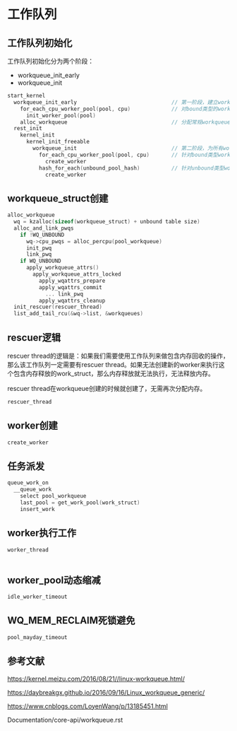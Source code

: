# 工作队列

## 工作队列初始化

工作队列初始化分为两个阶段：

- workqueue_init_early
- workqueue_init

```c
start_kernel
  workqueue_init_early                              // 第一阶段，建立workerqueue基础设施
    for_each_cpu_worker_pool(pool, cpu)             // 对bound类型的worker_pool进行初始化，unbound类型的在alloc_workqueue() -> alloc_and_link_pwqs()中
      init_worker_pool(pool)
    alloc_workqueue                                 // 分配常规workqueue
  rest_init
    kernel_init
      kernel_init_freeable
        workqueue_init                              // 第二阶段，为所有worker_pool创建worker
          for_each_cpu_worker_pool(pool, cpu)       // 针对bound类型worker_pool
            create_worker
          hash_for_each(unbound_pool_hash)          // 针对unbound类型worker_pool
            create_worker
```

## workqueue_struct创建

```c
alloc_workqueue
  wq = kzalloc(sizeof(workqueue_struct) + unbound table size)                 // workqueue_struct尾部是一个关于WQ_UNBOUND的零长数组，WQ_BOUND类型有percpu变量
  alloc_and_link_pwqs
    if !WQ_UNBOUND
      wq->cpu_pwqs = alloc_percpu(pool_workqueue)                             // bound workqueue，分配percpu的pool_workqueue
      init_pwq                                                                // 关联pool_workqueue和percpu的worker_pool
      link_pwq                                                                // 关联pool_workqueue和workqueue_struct
    if WQ_UNBOUND
      apply_workqueue_attrs()                                                 // unbound workqueue，分配pernuma的worker_pool
        apply_workqueue_attrs_locked
          apply_wqattrs_prepare                                               // 分配pernuma的pool_workqueue，并关联合适的worker_pool
          apply_wqattrs_commit                                                // 关联pool_workqueue和workqueue_struct
            ... link_pwq
          apply_wqattrs_cleanup
  init_rescuer(rescuer_thread)                                                // 与workqueue_struct同名的kthread worker，用于处理内存死锁
  list_add_tail_rcu(&wq->list, &workqueues)                                   // 每个workqueue_struct都串联到全局链表workqueues上
```

## rescuer逻辑

rescuer thread的逻辑是：如果我们需要使用工作队列来做包含内存回收的操作，那么该工作队列一定需要有rescuer thread。如果无法创建新的worker来执行这个包含内存释放的work_struct，那么内存释放就无法执行，无法释放内存。

rescuer thread在workqueue创建的时候就创建了，无需再次分配内存。

```c
rescuer_thread
```

## worker创建

```c
create_worker
```

## 任务派发

```c
queue_work_on
  __queue_work
    select pool_workqueue
    last_pool = get_work_pool(work_struct)                                    // 优先选取work_struct上次运行的worker_pool，初衷是避免重入
    insert_work
```

## worker执行工作

```c
worker_thread
  
```

## worker_pool动态缩减

```c
idle_worker_timeout
```

## WQ_MEM_RECLAIM死锁避免

```c
pool_mayday_timeout
```

## 参考文献

https://kernel.meizu.com/2016/08/21//linux-workqueue.html/

https://daybreakgx.github.io/2016/09/16/Linux_workqueue_generic/

https://www.cnblogs.com/LoyenWang/p/13185451.html

Documentation/core-api/workqueue.rst
